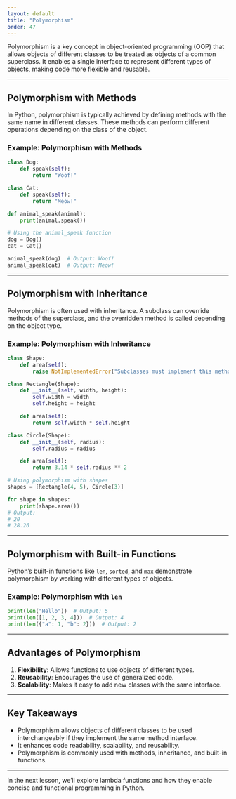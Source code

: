 ```yaml
---
layout: default
title: "Polymorphism"
order: 47
---
```


Polymorphism is a key concept in object-oriented programming (OOP) that allows objects of different classes to be treated as objects of a common superclass. It enables a single interface to represent different types of objects, making code more flexible and reusable.

---

## Polymorphism with Methods

In Python, polymorphism is typically achieved by defining methods with the same name in different classes. These methods can perform different operations depending on the class of the object.

### Example: Polymorphism with Methods

```python
class Dog:
    def speak(self):
        return "Woof!"

class Cat:
    def speak(self):
        return "Meow!"

def animal_speak(animal):
    print(animal.speak())

# Using the animal_speak function
dog = Dog()
cat = Cat()

animal_speak(dog)  # Output: Woof!
animal_speak(cat)  # Output: Meow!
```

---

## Polymorphism with Inheritance

Polymorphism is often used with inheritance. A subclass can override methods of the superclass, and the overridden method is called depending on the object type.

### Example: Polymorphism with Inheritance

```python
class Shape:
    def area(self):
        raise NotImplementedError("Subclasses must implement this method")

class Rectangle(Shape):
    def __init__(self, width, height):
        self.width = width
        self.height = height

    def area(self):
        return self.width * self.height

class Circle(Shape):
    def __init__(self, radius):
        self.radius = radius

    def area(self):
        return 3.14 * self.radius ** 2

# Using polymorphism with shapes
shapes = [Rectangle(4, 5), Circle(3)]

for shape in shapes:
    print(shape.area())
# Output:
# 20
# 28.26
```

---

## Polymorphism with Built-in Functions

Python’s built-in functions like `len`, `sorted`, and `max` demonstrate polymorphism by working with different types of objects.

### Example: Polymorphism with `len`

```python
print(len("Hello"))  # Output: 5
print(len([1, 2, 3, 4]))  # Output: 4
print(len({"a": 1, "b": 2}))  # Output: 2
```

---

## Advantages of Polymorphism

1. **Flexibility**: Allows functions to use objects of different types.
2. **Reusability**: Encourages the use of generalized code.
3. **Scalability**: Makes it easy to add new classes with the same interface.

---

## Key Takeaways

- Polymorphism allows objects of different classes to be used interchangeably if they implement the same method interface.
- It enhances code readability, scalability, and reusability.
- Polymorphism is commonly used with methods, inheritance, and built-in functions.

---

In the next lesson, we’ll explore lambda functions and how they enable concise and functional programming in Python.
